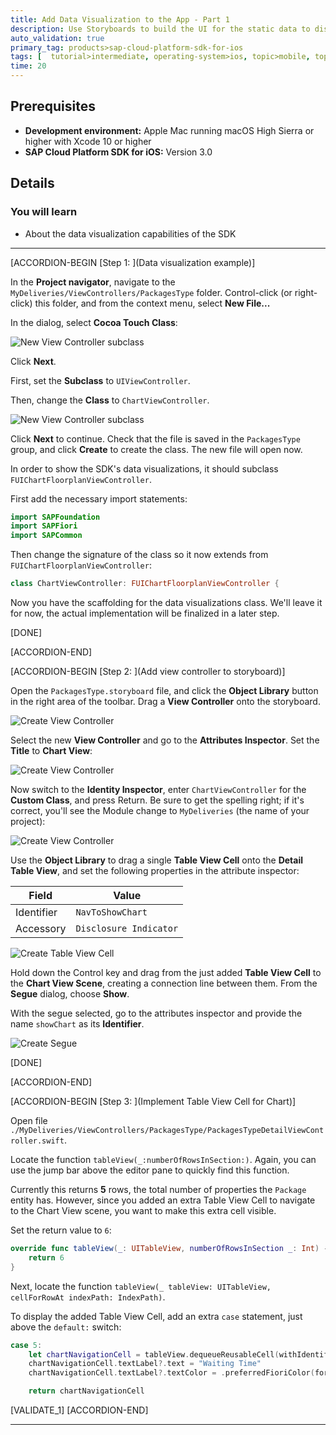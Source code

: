 ```yaml
---
title: Add Data Visualization to the App - Part 1
description: Use Storyboards to build the UI for the static data to display
auto_validation: true
primary_tag: products>sap-cloud-platform-sdk-for-ios
tags: [  tutorial>intermediate, operating-system>ios, topic>mobile, topic>odata, products>sap-cloud-platform, products>sap-cloud-platform-sdk-for-ios ]
time: 20
---
```


## Prerequisites  
- **Development environment:** Apple Mac running macOS High Sierra or higher with Xcode 10 or higher
- **SAP Cloud Platform SDK for iOS:** Version 3.0

## Details
### You will learn  
  - About the data visualization capabilities of the SDK

---

[ACCORDION-BEGIN [Step 1: ](Data visualization example)]

In the **Project navigator**, navigate to the `MyDeliveries/ViewControllers/PackagesType` folder. Control-click (or right-click) this folder, and from the context menu, select **New File...**

In the dialog, select **Cocoa Touch Class**:

![New View Controller subclass](fiori-ios-scpms-create-app-teched18-part6-1.png)

Click **Next**.

First, set the **Subclass** to `UIViewController`.

Then, change the **Class** to `ChartViewController`.

![New View Controller subclass](fiori-ios-scpms-create-app-teched18-part6-7.png)

Click **Next** to continue. Check that the file is saved in the `PackagesType` group, and click **Create** to create the class. The new file will open now.

In order to show the SDK's data visualizations, it should subclass `FUIChartFloorplanViewController`.

First add the necessary import statements:

```swift
import SAPFoundation
import SAPFiori
import SAPCommon
```

Then change the signature of the class so it now extends from `FUIChartFloorplanViewController`:

```swift
class ChartViewController: FUIChartFloorplanViewController {

```

Now you have the scaffolding for the data visualizations class. We'll leave it for now, the actual implementation will be finalized in a later step.

[DONE]

[ACCORDION-END]

[ACCORDION-BEGIN [Step 2: ](Add view controller to storyboard)]

Open the `PackagesType.storyboard` file, and click the **Object Library** button in the right area of the toolbar. Drag a **View Controller** onto the storyboard.

![Create View Controller](fiori-ios-scpms-create-app-teched18-part6-2.png)

Select the new **View Controller** and go to the **Attributes Inspector**. Set the **Title** to **Chart View**:

![Create View Controller](fiori-ios-scpms-create-app-teched18-part6-3.png)

Now switch to the **Identity Inspector**, enter `ChartViewController` for the **Custom Class**, and press Return. Be sure to get the spelling right; if it's correct, you'll see the Module change to `MyDeliveries` (the name of your project):

![Create View Controller](fiori-ios-scpms-create-app-teched18-part6-4.png)

Use the **Object Library** to drag a single **Table View Cell** onto the **Detail Table View**, and set the following properties in the attribute inspector:

| Field | Value |
|----|----|
| Identifier | `NavToShowChart` |
| Accessory | `Disclosure Indicator` |

![Create Table View Cell](fiori-ios-scpms-create-app-teched18-part6-5.png)

Hold down the Control key and drag from the just added **Table View Cell** to the **Chart View Scene**, creating a connection line between them. From the **Segue** dialog, choose **Show**.

With the segue selected, go to the attributes inspector and provide the name `showChart` as its **Identifier**.

![Create Segue](fiori-ios-scpms-create-app-teched18-part6-6.png)

[DONE]

[ACCORDION-END]

[ACCORDION-BEGIN [Step 3: ](Implement Table View Cell for Chart)]

Open file `./MyDeliveries/ViewControllers/PackagesType/PackagesTypeDetailViewController.swift`.

Locate the function `tableView(_:numberOfRowsInSection:)`. Again, you can use the jump bar above the editor pane to quickly find this function.

Currently this returns **5** rows, the total number of properties the `Package` entity has. However, since you added an extra Table View Cell to navigate to the Chart View scene, you want to make this extra cell visible.

Set the return value to `6`:

```swift
override func tableView(_: UITableView, numberOfRowsInSection _: Int) -> Int {
    return 6
}
```
Next, locate the function `tableView(_ tableView: UITableView, cellForRowAt indexPath: IndexPath)`.

To display the added Table View Cell, add an extra `case` statement, just above the `default:` switch:

```swift
case 5:
    let chartNavigationCell = tableView.dequeueReusableCell(withIdentifier: "NavToShowChart", for: indexPath)
    chartNavigationCell.textLabel?.text = "Waiting Time"
    chartNavigationCell.textLabel?.textColor = .preferredFioriColor(forStyle: .primary1)

    return chartNavigationCell
```

[VALIDATE_1]
[ACCORDION-END]

---

